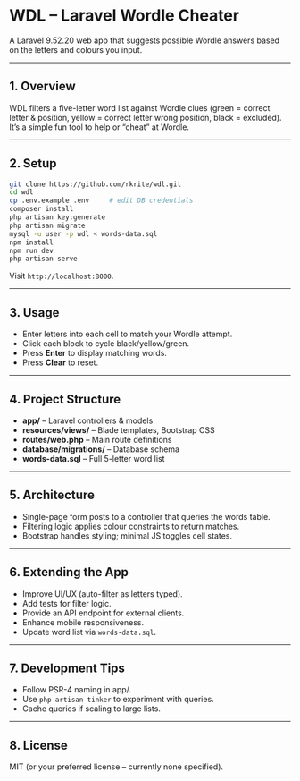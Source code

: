 # WDL – Laravel Wordle Cheater

A Laravel 9.52.20 web app that suggests possible Wordle answers based on the letters and colours you input.

---

## 1. Overview
WDL filters a five-letter word list against Wordle clues (green = correct letter & position, yellow = correct letter wrong position, black = excluded).  
It’s a simple fun tool to help or “cheat” at Wordle.

---

## 2. Setup

```bash
git clone https://github.com/rkrite/wdl.git
cd wdl
cp .env.example .env     # edit DB credentials
composer install
php artisan key:generate
php artisan migrate
mysql -u user -p wdl < words-data.sql
npm install
npm run dev
php artisan serve
```
Visit `http://localhost:8000`.

---

## 3. Usage
* Enter letters into each cell to match your Wordle attempt.
* Click each block to cycle black/yellow/green.
* Press **Enter** to display matching words.
* Press **Clear** to reset.

---

## 4. Project Structure
* **app/** – Laravel controllers & models  
* **resources/views/** – Blade templates, Bootstrap CSS  
* **routes/web.php** – Main route definitions  
* **database/migrations/** – Database schema  
* **words-data.sql** – Full 5-letter word list  

---

## 5. Architecture
* Single-page form posts to a controller that queries the words table.
* Filtering logic applies colour constraints to return matches.
* Bootstrap handles styling; minimal JS toggles cell states.

---

## 6. Extending the App
* Improve UI/UX (auto-filter as letters typed).
* Add tests for filter logic.
* Provide an API endpoint for external clients.
* Enhance mobile responsiveness.
* Update word list via `words-data.sql`.

---

## 7. Development Tips
* Follow PSR-4 naming in app/.
* Use `php artisan tinker` to experiment with queries.
* Cache queries if scaling to large lists.

---

## 8. License
MIT (or your preferred license – currently none specified).
